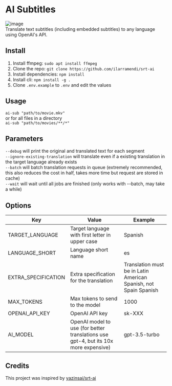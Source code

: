 # AI Subtitles
![image](https://github.com/ilarramendi/srt-ai/assets/30437204/eabb5f87-4143-4ccc-bf28-058239d8e450)  
Translate text subtitles (including embedded subtitles) to any language using OpenAI's API.  

## Install
1. Install ffmpeg: `sudo apt install ffmpeg`
2. Clone the repo: `git clone https://github.com/ilarramendi/srt-ai`
3. Install dependencies: `npm install`
4. Install cli: `npm install -g .`
5. Clone `.env.example` to `.env` and edit the values

## Usage
`ai-sub "path/to/movie.mkv"`  
or for all files in a directory  
`ai-sub "path/to/movies/**/*"`  

## Parameters
`--debug` will print the original and translated text for each segment  
`--ignore-existing-translation` will translate even if a existing translation in the target language already exists  
`--batch` will batch translation requests in queue (extremely recommended, this also reduces the cost in half, takes more time but request are stored in cache)  
`--wait` will wait until all jobs are finished (only works with --batch, may take a while)  


## Options
| Key                 | Value                                                                               | Example                                                          |
|---------------------|-------------------------------------------------------------------------------------|------------------------------------------------------------------|
| TARGET_LANGUAGE     | Target language with first letter in upper case                                     | Spanish                                                          |
| LANGUAGE_SHORT      | Language short name                                                                 | es                                                               |
| EXTRA_SPECIFICATION | Extra specification for the translation                                             | Translation must be in Latin American Spanish, not Spain Spanish |
| MAX_TOKENS          | Max tokens to send to the model                                                     | 1000                                                             |
| OPENAI_API_KEY      | OpenAI API key                                                                      | sk-XXX                                                           |
| AI_MODEL            | OpenAI model to use (for better translations use gpt-4, but its 10x more expensive) | gpt-3.5-turbo                                                    |

## Credits
This project was inspired by [yazinsai/srt-ai](https://github.com/yazinsai/srt-ai)
